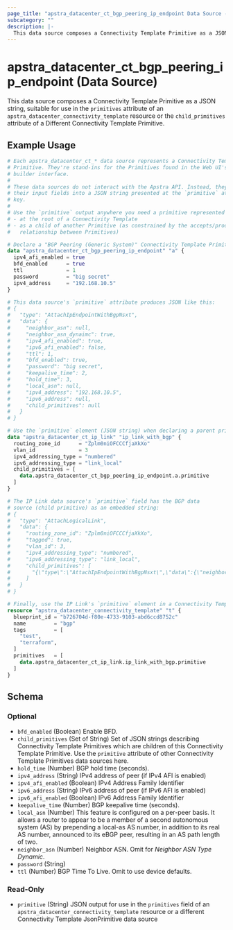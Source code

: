 ```yaml
---
page_title: "apstra_datacenter_ct_bgp_peering_ip_endpoint Data Source - terraform-provider-apstra"
subcategory: ""
description: |-
  This data source composes a Connectivity Template Primitive as a JSON string, suitable for use in the primitives attribute of an apstra_datacenter_connectivity_template resource or the child_primitives attribute of a Different Connectivity Template Primitive.
---
```


# apstra_datacenter_ct_bgp_peering_ip_endpoint (Data Source)

This data source composes a Connectivity Template Primitive as a JSON string, suitable for use in the `primitives` attribute of an `apstra_datacenter_connectivity_template` resource or the `child_primitives` attribute of a Different Connectivity Template Primitive.

## Example Usage

```terraform
# Each apstra_datacenter_ct_* data source represents a Connectivity Template
# Primitive. They're stand-ins for the Primitives found in the Web UI's CT
# builder interface.
#
# These data sources do not interact with the Apstra API. Instead, they assemble
# their input fields into a JSON string presented at the `primitive` attribute
# key.
#
# Use the `primitive` output anywhere you need a primitive represented as JSON:
# - at the root of a Connectivity Template
# - as a child of another Primitive (as constrained by the accepts/produces
#   relationship between Primitives)

# Declare a "BGP Peering (Generic System)" Connectivity Template Primitive:
data "apstra_datacenter_ct_bgp_peering_ip_endpoint" "a" {
  ipv4_afi_enabled = true
  bfd_enabled      = true
  ttl              = 1
  password         = "big secret"
  ipv4_address     = "192.168.10.5"
}

# This data source's `primitive` attribute produces JSON like this:
# {
#   "type": "AttachIpEndpointWithBgpNsxt",
#   "data": {
#     "neighbor_asn": null,
#     "neighbor_asn_dynaimc": true,
#     "ipv4_afi_enabled": true,
#     "ipv6_afi_enabled": false,
#     "ttl": 1,
#     "bfd_enabled": true,
#     "password": "big secret",
#     "keepalive_time": 2,
#     "hold_time": 3,
#     "local_asn": null,
#     "ipv4_address": "192.168.10.5",
#     "ipv6_address": null,
#     "child_primitives": null
#   }
# }

# Use the `primitive` element (JSON string) when declaring a parent primitive:
data "apstra_datacenter_ct_ip_link" "ip_link_with_bgp" {
  routing_zone_id      = "Zplm0niOFCCCfjaXkXo"
  vlan_id              = 3
  ipv4_addressing_type = "numbered"
  ipv6_addressing_type = "link_local"
  child_primitives = [
    data.apstra_datacenter_ct_bgp_peering_ip_endpoint.a.primitive
  ]
}

# The IP Link data source's `primitive` field has the BGP data
# source (child primitive) as an embedded string:
# {
#   "type": "AttachLogicalLink",
#   "data": {
#     "routing_zone_id": "Zplm0niOFCCCfjaXkXo",
#     "tagged": true,
#     "vlan_id": 3,
#     "ipv4_addressing_type": "numbered",
#     "ipv6_addressing_type": "link_local",
#     "child_primitives": [
#       "{\"type\":\"AttachIpEndpointWithBgpNsxt\",\"data\":{\"neighbor_asn\":null,\"neighbor_asn_dynaimc\":true,\"ipv4_afi_enabled\":true,\"ipv6_afi_enabled\":false,\"ttl\":1,\"bfd_enabled\":true,\"password\":\"big secret\",\"keepalive_time\":null,\"hold_time\":null,\"local_asn\":null,\"ipv4_address\":\"192.168.10.5\",\"ipv6_address\":null,\"child_primitives\":null}}"
#     ]
#   }
# }

# Finally, use the IP Link's `primitive` element in a Connectivity Template:
resource "apstra_datacenter_connectivity_template" "t" {
  blueprint_id = "b726704d-f80e-4733-9103-abd6ccd8752c"
  name         = "bgp"
  tags         = [
    "test",
    "terraform",
  ]
  primitives   = [
    data.apstra_datacenter_ct_ip_link.ip_link_with_bgp.primitive
  ]
}
```

<!-- schema generated by tfplugindocs -->
## Schema

### Optional

- `bfd_enabled` (Boolean) Enable BFD.
- `child_primitives` (Set of String) Set of JSON strings describing Connectivity Template Primitives which are children of this Connectivity Template Primitive. Use the `primitive` attribute of other Connectivity Template Primitives data sources here.
- `hold_time` (Number) BGP hold time (seconds).
- `ipv4_address` (String) IPv4 address of peer (if IPv4 AFI is enabled)
- `ipv4_afi_enabled` (Boolean) IPv4 Address Family Identifier
- `ipv6_address` (String) IPv6 address of peer (if IPv6 AFI is enabled)
- `ipv6_afi_enabled` (Boolean) IPv6 Address Family Identifier
- `keepalive_time` (Number) BGP keepalive time (seconds).
- `local_asn` (Number) This feature is configured on a per-peer basis. It allows a router to appear to be a member of a second autonomous system (AS) by prepending a local-as AS number, in addition to its real AS number, announced to its eBGP peer, resulting in an AS path length of two.
- `neighbor_asn` (Number) Neighbor ASN. Omit for *Neighbor ASN Type Dynamic*.
- `password` (String)
- `ttl` (Number) BGP Time To Live. Omit to use device defaults.

### Read-Only

- `primitive` (String) JSON output for use in the `primitives` field of an `apstra_datacenter_connectivity_template` resource or a different Connectivity Template JsonPrimitive data source
